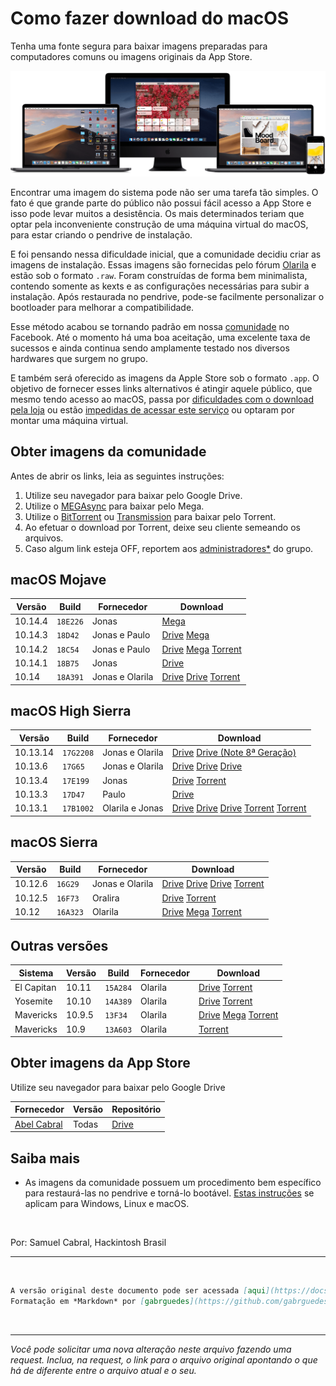 # Como fazer download do macOS

Tenha uma fonte segura para baixar imagens preparadas para computadores comuns ou imagens originais da App Store.

![macOS](media/macOS.png)

Encontrar uma imagem do sistema pode não ser uma tarefa tão simples. O fato é que grande parte do público não possui fácil acesso a App Store e isso pode levar muitos a desistência. Os mais determinados teriam que optar pela inconveniente construção de uma máquina virtual do macOS, para estar criando o pendrive de instalação.

E foi pensando nessa dificuldade inicial, que a comunidade decidiu criar as imagens de instalação. Essas imagens são fornecidas pelo fórum [Olarila](http://olarila.com/forum/) e estão sob o formato `.raw`. Foram construídas de forma bem minimalista, contendo somente as kexts e as configurações necessárias para subir a instalação. Após restaurada no pendrive, pode-se facilmente personalizar o bootloader para melhorar a compatibilidade.

Esse método acabou se tornando padrão em nossa [comunidade](https://www.facebook.com/groups/hackintoshbrazil/) no Facebook. Até o momento há uma boa aceitação, uma excelente taxa de sucessos e ainda continua sendo amplamente testado nos diversos hardwares que surgem no grupo.

E também será oferecido as imagens da Apple Store sob o formato `.app`. O objetivo de fornecer esses links alternativos é atingir aquele público, que mesmo tendo acesso ao macOS, passa por [dificuldades com o download pela loja](https://support.apple.com/pt-br/HT203421) ou estão [impedidas de acessar este serviço](https://support.apple.com/pt-br/HT201400) ou optaram por montar uma máquina virtual.

## Obter imagens da comunidade

Antes de abrir os links, leia as seguintes instruções:

1. Utilize seu navegador para baixar pelo Google Drive.
2. Utilize o [MEGAsync](https://mega.nz/sync) para baixar pelo Mega.
3. Utilize o [BitTorrent](http://www.bittorrent.com/lang/pt_br/downloads) ou [Transmission](https://transmissionbt.com/download/) para baixar pelo Torrent.
4. Ao efetuar o download por Torrent, deixe seu cliente semeando os arquivos.
5. Caso algum link esteja OFF, reportem aos [administradores](https://www.facebook.com/groups/hackintoshbrazil/members/)[*](##Disclaimer) do grupo.

## macOS Mojave

|Versão|Build|Fornecedor|Download
|---|---|---|---
|10.14.4|`18E226`|Jonas| [Mega](https://mega.nz/?fbclid=IwAR0yZiCJzoxpf2Bibby9TcCfmTgrtQRRNb_3z6adoZ5_CeRNlxTX40P2Ql8#!ZRUFwYxb!4WfqB-RouFoERTAFmmgxhXDqD_y-TVM1rC8T-I7SK0g)
|10.14.3|`18D42`|Jonas e Paulo | [Drive](https://drive.google.com/file/d/1UeWvGMqXHgftNAz7lCjaEJNWbQZTpjOt/view?fbclid=IwAR2f2a45FvytId8rHYamlzDqUM-qdbNBSw0fU9yyt21bdo6rkG9sRw7MlIo)   [Mega](https://mega.nz/?fbclid=IwAR3-k5v4Fc_8lMjtpcJIhXCmbiFP-wN9fSjkiyr-9gi1E-0RRDM6cCPHbR0#!ER1yVYpI!PZQqDmDujdW3tdfkbB26mnYh5sqxybH3KnSwgguhHCU)                                                    |
| 10.14.2 | `18C54`  | Jonas e Paulo | [Drive](https://drive.google.com/open?id=1hjExb5FJ3rHxW0yh5TWVao32Ijbn1vBy)   [Mega](https://mega.nz/?fbclid=IwAR38IxPRmJQPxRCsGobPLpkBXhCDQt5db2bbGe9j3TzYS2EEeGLRV89MitQ#!GngVRY7Q!fYmaSn4PKrQN11cpMmq9fSe1TcPFI4Ge8usuqGyBF6M)   [Torrent](https://www.facebook.com/download/572399663207126/Mojave%2010.14.2%2018C54.img.torrent?hash=AcqN9sW8gR7QDMaP) |
| 10.14.1 | `18B75`  | Jonas         | [Drive](https://drive.google.com/file/d/1pelh4kBI6-ZkiVz3Dn2-eJJCknIELm8N/view?fbclid=IwAR03f51K-nXAl1ai6oe7FkwegsVH0BLusBD_1p3iHta_HzawrG5h6zVP8O8)                                                                                                                                                                                                        |
| 10.14   | `18A391` | Jonas e Olarila| [Drive](https://drive.google.com/file/d/1XoJS2x86JJ9VuOMcVJvLWsFTt27xzGAF/view?usp=sharing)   [Drive](https://drive.google.com/file/d/1zNNpnMpKofziHiAX9Xb2RhFa6lXYhps_/view)   [Torrent](https://drive.google.com/file/d/1o1jRMUitVUJ-fJKFMzmde3MtTRziiHhA/view?usp=sharing)        

## macOS High Sierra

|Versão|Build|Fornecedor|Download
|---|---|---|---|
|10.13.14|`17G2208`|Jonas e Olarila|[Drive](https://drive.google.com/file/d/1Fbeeeh77RSHF5-Ce9VV6ooH-j_wyHhnj/view) [Drive (Note 8ª Geração)](https://drive.google.com/file/d/1oAGgD6wG-9LEkN3ryfbLYaNnEgO0rNyU/view)
|10.13.6|`17G65`|Jonas e Olarila|[Drive](https://drive.google.com/open?id=1qZ8mVhoPCbGHpE2GQlFNGYdWne8VENGZ) [Drive](https://drive.google.com/file/d/1HthkNOl3Bam-faHbdcgaPG70uvFE1PmC/view) [Drive](https://drive.google.com/file/d/1UVYIZRh9AYlLdEofdwNOwJbGH-OFcvZG/view?fbclid=IwAR1zAOpv4Pd1wtPuq7mpmCT-DUm_8Bn9s2-frNE5CrAAwsWEauKDad_wzqs)
10.13.4|`17E199`|Jonas|[Drive](https://drive.google.com/open?id=1CTCaTDeEfFhrquU2x9YQdgHIL_b647bL) [Torrent](https://drive.google.com/file/d/1ZJ-qUQv3nvJq8EmTW5oUKClTV9rDcL0o/view?usp=sharing)
|10.13.3|`17D47`|Paulo|[Drive](https://drive.google.com/file/d/1ZJ-qUQv3nvJq8EmTW5oUKClTV9rDcL0o/view?usp=sharing)
10.13.1|`17B1002`|Olarila e Jonas|[Drive](https://drive.google.com/open?id=1-HhwAiT9HlBQMWKaKjv6u_7DdDH7-IRT) [Drive](https://drive.google.com/drive/folders/1spPgTwMIJADX_-9C8-lvWniKCqxym2Hk) [Drive](https://drive.google.com/file/d/1nvTJ7veFmq9p1huvLuYsLB7lTb5KoKhM/view?usp=sharing) [Torrent](https://drive.google.com/file/d/1xOR-_0TiQhVfwwzzmDx208PxcKk7AdMj/view?usp=sharing) [Torrent](https://drive.google.com/file/d/1IMHXNg1g1eLRj-2Pu57iMxY9M1HEJD8H/view?usp=sharing)

## macOS Sierra

Versão|Build|Fornecedor|Download
---|---|---|---
10.12.6|`16G29`|Jonas e Olarila|[Drive](https://drive.google.com/open?id=1FflO_hriYocAGEi1Pdsj1CXHjdbgdN3J) [Drive](https://drive.google.com/open?id=1MtWBGn1dPcbmiL-7orpzFR7y4SyuONql) [Drive](https://drive.google.com/file/d/1FO3j3TL-8LhApjEqGTHFl76WxZhABSxy/view?usp=sharing) [Torrent](https://drive.google.com/file/d/16W3pMj_DYsMNp4UeWGK1xQaHrg0QHBGn/view?usp=sharing)
10.12.5|`16F73`|Oralira|[Drive](https://drive.google.com/file/d/1uBB09hATmXtKrxoc7fIYWM2tgjCW8g3s/view) [Torrent](https://drive.google.com/file/d/1KtgcFer_DPIBpdR6YuWJ9slDIjdRgWg0/view?usp=sharing)
10.12|`16A323`|Olarila|[Drive](https://drive.google.com/file/d/0B9OmGSxC5q4tbFpLMmpyanJuck0/view) [Mega](https://mega.nz/#!1lhkEDIK!Vqv5ZSRlmY3OzXGXzhzbXz-kGwG6XwRuTCRgLZQixEU) [Torrent](https://drive.google.com/file/d/1Flust0EsSiRAi5JHPxuLiV4qyCMQU5_L/view?usp=sharing)

## Outras versões

Sistema|Versão|Build|Fornecedor|Download
---|---|---|---|---
El Capitan|10.11|`15A284`|Olarila|[Drive](https://drive.google.com/file/d/1xoRr1CFsR9kU5rR7Wr4o-q2hE-dT77Zf/view?usp=sharing) [Torrent](https://drive.google.com/file/d/1bJzv4f-hzdkF3Oeltpou0PTP-iD2ay8M/view?usp=sharing)
Yosemite|10.10|`14A389`|Olarila|[Drive](https://drive.google.com/file/d/14w53IW1E2vdDt2CA2yKieVjkbyFNq4cd/view?usp=sharing) [Torrent](https://drive.google.com/file/d/1kUTZ16E-XkDznNMi598uqVryZbPDmUeP/view?usp=sharing)
Mavericks|10.9.5|`13F34`|Olarila|[Drive](https://drive.google.com/file/d/1mb_0m3o9c8x57rk94MJD-nPcYoY2z0Ez/view) [Mega](https://mega.nz/#!mYFy2SBb!XLqhyzc6OXxlu5fh8drNHTWng8bb3P8ajwDMIEs4ADE) [Torrent](https://drive.google.com/file/d/19UjpSD1hUd--f1U3hH7FvXBXZD1sNNms/view?usp=sharing)
Mavericks|10.9|`13A603`|Olarila|[Torrent](https://drive.google.com/file/d/1xiypTVFm5ggmseyhqB5cMbTmuxCZdrv5/view?usp=sharing)

## Obter imagens da App Store
Utilize seu navegador para baixar pelo Google Drive

Fornecedor|Versão|Repositório
-|-|-
[Abel Cabral](https://www.facebook.com/groups/hackintoshbrazil/permalink/522695587927171/)|Todas|[Drive](https://drive.google.com/drive/folders/0Bxa2HPlXy57CR1YwbUNmejRwaTQ)

## Saiba mais

- As imagens da comunidade possuem um procedimento bem específico para restaurá-las no pendrive e torná-lo bootável. [Estas instruções](https://docs.google.com/document/d/11T5r92ImtFuJhtHNPobkVFlXw1buL85iJXGYTIvVEfI/edit) se aplicam para Windows, Linux e macOS.

<BR/>

Por: Samuel Cabral, Hackintosh Brasil


---

<br/>

```md
A versão original deste documento pode ser acessada [aqui](https://docs.google.com/document/d/1pC0dHPvSBv_GQIKBxiO0Jc2aq30EzmmbWfUsqkES5Bw).
Formatação em *Markdown* por [gabrguedes](https://github.com/gabrguedes).
```

<br/>

---

*Você pode solicitar uma nova alteração neste arquivo fazendo uma request. Inclua, na request, o link para o arquivo original apontando o que há de diferente entre o arquivo atual e o seu.*